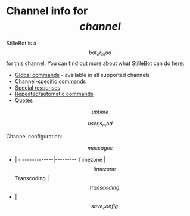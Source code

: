 # Channel info for $$channel$$

StilleBot is a $$bot_or_mod$$ for this channel. You can find out more about what
StilleBot can do here:

* [Global commands](https://rosuav.github.io/StilleBot/commands/) - available in
  all supported channels
* [Channel-specific commands](commands)
* [Special responses](specials)
* [Repeated/automatic commands](repeats)
* [Quotes](quotes)

$$uptime$$

$$user_is_mod$$

Channel configuration:

$$messages$$

- | -
-------------|---------
Timezone     | $$timezone$$
Transcoding  | $$transcoding$$
- | $$save_config$$

<!-- TODO: Configs
* Notice Me (only if useful remotely) - enabled, followers-only, keyword, and timeout
* Enable/Disable quotes?
-->
